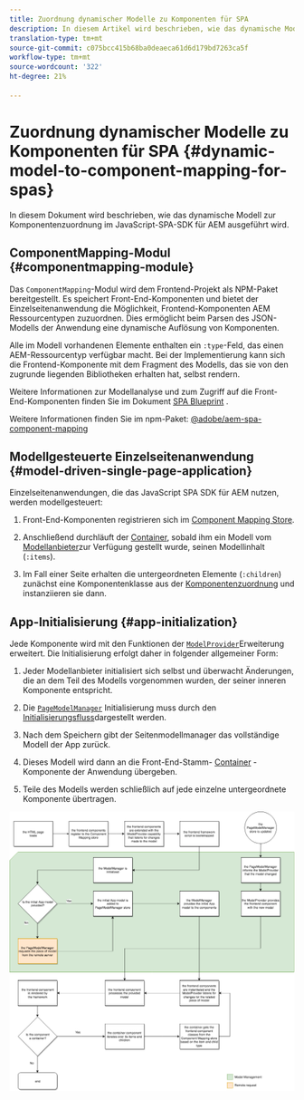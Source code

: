 ```yaml
---
title: Zuordnung dynamischer Modelle zu Komponenten für SPA
description: In diesem Artikel wird beschrieben, wie das dynamische Modell zur Komponentenzuordnung im JavaScript SPA SDK für AEM erfolgt.
translation-type: tm+mt
source-git-commit: c075bcc415b68ba0deaeca61d6d179bd7263ca5f
workflow-type: tm+mt
source-wordcount: '322'
ht-degree: 21%

---
```



# Zuordnung dynamischer Modelle zu Komponenten für SPA {#dynamic-model-to-component-mapping-for-spas}

In diesem Dokument wird beschrieben, wie das dynamische Modell zur Komponentenzuordnung im JavaScript-SPA-SDK für AEM ausgeführt wird.

## ComponentMapping-Modul {#componentmapping-module}

Das `ComponentMapping`-Modul wird dem Frontend-Projekt als NPM-Paket bereitgestellt. Es speichert Front-End-Komponenten und bietet der Einzelseitenanwendung die Möglichkeit, Frontend-Komponenten AEM Ressourcentypen zuzuordnen. Dies ermöglicht beim Parsen des JSON-Modells der Anwendung eine dynamische Auflösung von Komponenten.

Alle im Modell vorhandenen Elemente enthalten ein `:type`-Feld, das einen AEM-Ressourcentyp verfügbar macht. Bei der Implementierung kann sich die Frontend-Komponente mit dem Fragment des Modells, das sie von den zugrunde liegenden Bibliotheken erhalten hat, selbst rendern.

Weitere Informationen zur Modellanalyse und zum Zugriff auf die Front-End-Komponenten finden Sie im Dokument [SPA Blueprint](blueprint.md) .

Weitere Informationen finden Sie im npm-Paket: [@adobe/aem-spa-component-mapping](https://www.npmjs.com/package/@adobe/aem-spa-component-mapping)

## Modellgesteuerte Einzelseitenanwendung {#model-driven-single-page-application}

Einzelseitenanwendungen, die das JavaScript SPA SDK für AEM nutzen, werden modellgesteuert:

1. Front-End-Komponenten registrieren sich im [Component Mapping Store](#componentmapping-module).
1. Anschließend durchläuft der [Container](blueprint.md#container), sobald ihm ein Modell vom [Modellanbieter](blueprint.md#the-model-provider)zur Verfügung gestellt wurde, seinen Modellinhalt (`:items`).

1. Im Fall einer Seite erhalten die untergeordneten Elemente (`:children`) zunächst eine Komponentenklasse aus der [Komponentenzuordnung](blueprint.md#componentmapping) und instanziieren sie dann.

## App-Initialisierung {#app-initialization}

Jede Komponente wird mit den Funktionen der [`ModelProvider`](blueprint.md#the-model-provider)Erweiterung erweitert. Die Initialisierung erfolgt daher in folgender allgemeiner Form:

1. Jeder Modellanbieter initialisiert sich selbst und überwacht Änderungen, die an dem Teil des Modells vorgenommen wurden, der seiner inneren Komponente entspricht.
1. Die [`PageModelManager`](blueprint.md#pagemodelmanager) Initialisierung muss durch den [Initialisierungsfluss](blueprint.md)dargestellt werden.

1. Nach dem Speichern gibt der Seitenmodellmanager das vollständige Modell der App zurück.
1. Dieses Modell wird dann an die Front-End-Stamm- [Container](blueprint.md#container) -Komponente der Anwendung übergeben.
1. Teile des Modells werden schließlich auf jede einzelne untergeordnete Komponente übertragen.

![Initialisierung des App-Modells](assets/app-model-initialization.png)
